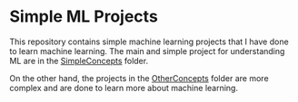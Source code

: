 # Simple ML Projects

This repository contains simple machine learning projects that I have done to learn machine learning.
The main and simple project for understanding ML are in the [SimpleConcepts](SimpleConcepts) folder.

On the other hand, the projects in the [OtherConcepts](OtherConcepts) folder are more complex and are done to learn more about machine learning.